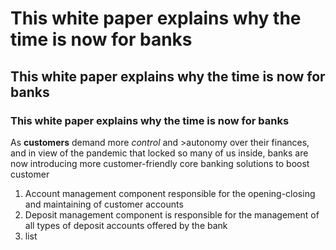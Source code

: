 # This white paper explains why the time is now for banks
## This white paper explains why the time is now for banks
### This white paper explains why the time is now for banks

As **customers** demand more *control* and >autonomy over their finances, and in view of the pandemic that locked so many of us inside, banks are now introducing more customer-friendly core banking solutions to boost customer 

1. Account management component responsible for the opening-closing and maintaining of customer accounts
2. Deposit management component is responsible for the management of all types of deposit accounts offered by the bank
3. list
